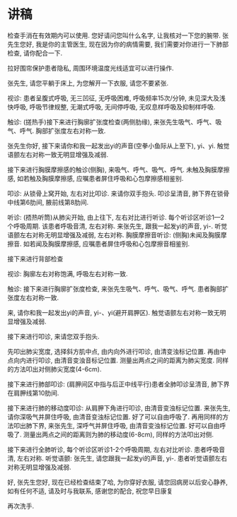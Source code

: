# 讲稿

检查手消在有效期内可以使用. 您好请问您叫什么名字, 让我核对一下您的腕带. 张先生您好, 我是你的主管医生, 现在因为你的病情需要, 我们需要对你进行一下肺部检查, 请你配合一下.

拉好围帘保护患者隐私, 周围环境温度光线适宜可以进行操作.

张先生, 请您平躺于床上, 为您解开一下衣服, 请您不要紧张.

视诊: 患者呈腹式呼吸, 无三凹征, 无呼吸困难, 呼吸频率15次/分钟, 未见深大及浅快呼吸, 呼吸节律规整, 无潮式呼吸, 无间停呼吸, 无叹息样呼吸及抑制样呼吸.

触诊: (搓热手)接下来进行胸廓扩张度检查(两侧肋缘), 来张先生吸气、呼气、吸气、呼气. 胸部扩张度左右对称一致.

张先生你好, 接下来请你和我一起发出yi的声音(空拳小鱼际从上至下), yi、yi. 触觉语颤左右对称一致无明显增强及减弱.

接下来进行胸膜摩擦感的触诊(侧胸), 来吸气、呼气、吸气、呼气. 未触及胸膜摩擦感, 如若触及胸膜摩擦感, 应嘱患者屏住呼吸和心包摩擦感相鉴别.

叩诊: 从锁骨上窝开始, 左右对比叩诊. 来请你双手抱头. 叩诊呈清音, 肺下界在锁骨中线第6肋间, 腋前线第8肋间.

听诊: (捂热听筒)从肺尖开始, 由上往下, 左右对比进行听诊. 每个听诊区听诊1—2个呼吸周期. 该患者呼吸音清, 左右对称. 来张先生, 跟我一起发yi的声音, yi-. 听觉语颤左右对称无明显增强及减弱, 左右对称. 胸膜摩擦音听诊: (侧胸)未闻及胸膜摩擦音. 如若闻及胸膜摩擦感, 应嘱患者屏住呼吸和心包摩擦音相鉴别.

接下来进行背部检查

视诊: 胸廓左右对称饱满, 呼吸左右对称一致.

触诊: 接下来进行胸廓扩张度检查, 来张先生吸气、呼气、吸气、呼气. 患者胸部扩张度左右对称一致.

来, 请你和我一起发出yi的声音, yi-、yi(避开肩胛区). 触觉语颤左右对称一致无明显增强及减弱.

接下来进行叩诊, 来请您双手抱头.

先叩出肺尖宽度, 选择斜方肌中点, 由内向外进行叩诊, 由清变浊标记位置. 再由中点向内进行叩诊, 由清音变浊音标记位置. 测量出两点之间的距离为肺尖宽度. 同样的方法叩出对侧肺尖宽度(4-6cm).

接下来进行肺部叩诊: (肩胛间区中指与后正中线平行)患者全肺叩诊呈清音, 肺下界在肩胛线第10肋间.

接下来进行肺的移动度叩诊: 从肩胛下角进行叩诊, 由清音变浊标记位置. 来张先生, 请你深吸气并屏住呼吸, 由清音变浊标记位置. 好了可以自由呼吸了. 再用同样的方法叩出肺下界, 来张先生, 深呼气并屏住呼吸, 由清音变浊标记位置. 好可以自由呼吸了. 测量出两点之间的距离则为肺的移动度(6-8cm), 同样的方法叩出对侧.

接下来进行全肺听诊, 每个听诊区听诊1-2个呼吸周期, 左右对比听诊. 患者呼吸音清, 左右对称. 听觉语颤: 张先生, 请您跟我一起发yi的声音, yi-. 患者听觉语颤左右对称无明显增强及减弱.

好, 张先生您好, 现在已经检查结束了哈, 为你穿好衣服, 请您回病房以后安心静养, 如有任何不适, 请及时与我联系, 感谢您的配合, 祝您早日康复

再次洗手.
